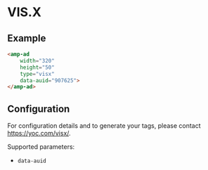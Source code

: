 <!---
Copyright 2019 The AMP HTML Authors. All Rights Reserved.

Licensed under the Apache License, Version 2.0 (the "License");
you may not use this file except in compliance with the License.
You may obtain a copy of the License at

      http://www.apache.org/licenses/LICENSE-2.0

Unless required by applicable law or agreed to in writing, software
distributed under the License is distributed on an "AS-IS" BASIS,
WITHOUT WARRANTIES OR CONDITIONS OF ANY KIND, either express or implied.
See the License for the specific language governing permissions and
limitations under the License.
-->

# VIS.X

## Example

```html
<amp-ad
    width="320"
    height="50"
    type="visx"
    data-auid="907625">
</amp-ad>
```

## Configuration

For configuration details and to generate your tags, please contact https://yoc.com/visx/.

Supported parameters:

- `data-auid`
